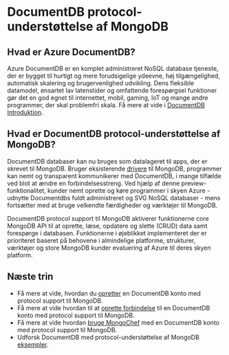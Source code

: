 <properties 
    pageTitle="DocumentDB protocol-understøttelse af MongoDB | Microsoft Azure" 
    description="Få mere at vide om DocumentDB protocol-understøttelse af MongoDB, nu tilgængeligt i offentlige preview." 
    keywords="mongodb"
    services="documentdb" 
    authors="AndrewHoh" 
    manager="jhubbard" 
    editor="" 
    documentationCenter=""/>

<tags 
    ms.service="documentdb" 
    ms.workload="data-services" 
    ms.tgt_pltfrm="na" 
    ms.devlang="na" 
    ms.topic="article" 
    ms.date="08/23/2016" 
    ms.author="anhoh"/>

# <a name="documentdb-protocol-support-for-mongodb"></a>DocumentDB protocol-understøttelse af MongoDB

## <a name="what-is-azure-documentdb"></a>Hvad er Azure DocumentDB?
Azure DocumentDB er en komplet administreret NoSQL database tjeneste, der er bygget til hurtigt og mere forudsigelige ydeevne, høj tilgængelighed, automatisk skalering og brugervenlighed udvikling. Dens fleksible datamodel, ensartet lav latenstider og omfattende forespørgsel funktioner gør det en god egnet til internettet, mobil, gaming, IoT og mange andre programmer, der skal problemfri skala. Få mere at vide i [DocumentDB Introduktion](documentdb-introduction.md).

## <a name="what-is-documentdb-protocol-support-for-mongodb"></a>Hvad er DocumentDB protocol-understøttelse af MongoDB?
DocumentDB databaser kan nu bruges som datalageret til apps, der er skrevet til MongoDB. Bruger eksisterende [drivere](https://docs.mongodb.org/ecosystem/drivers/) til MongoDB, programmer kan nemt og transparent kommunikerer med DocumentDB, i mange tilfælde ved blot at ændre en forbindelsesstreng.  Ved hjælp af denne preview-funktionalitet, kunder nemt oprette og køre programmer i skyen Azure - udnytte Documentdbs fuldt administreret og SVG NoSQL databaser - mens fortsætter med at bruge velkendte færdigheder og værktøjer til MongoDB.

DocumentDB protocol support til MongoDB aktiverer funktionerne core MongoDB API til at oprette, læse, opdatere og slette (CRUD) data samt forespørge i databasen. Funktionerne i øjeblikket implementeret der er prioriteret baseret på behovene i almindelige platforme, strukturer, værktøjer og store MongoDB kunder evaluering af Azure til deres skyen platform.
  

## <a name="next-steps"></a>Næste trin


- Få mere at vide, hvordan du [opretter](documentdb-create-mongodb-account.md) en DocumentDB konto med protocol support til MongoDB.
- Få mere at vide hvordan til at [oprette forbindelse](documentdb-connect-mongodb-account.md) til en DocumentDB konto med protocol support til MongoDB.
- Få mere at vide hvordan [bruge MongoChef](documentdb-mongodb-mongochef.md) med en DocumentDB konto med protocol support til MongoDB.
- Udforsk DocumentDB med protocol-understøttelse af MongoDB [eksempler](documentdb-mongodb-samples.md).

 
